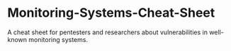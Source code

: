 # Monitoring-Systems-Cheat-Sheet
A cheat sheet for pentesters and researchers about vulnerabilities in well-known monitoring systems.
